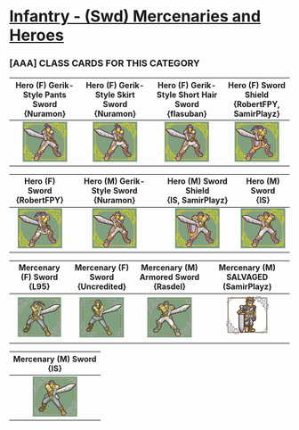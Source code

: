 # [Infantry - (Swd) Mercenaries and Heroes](../)

### [AAA] CLASS CARDS FOR THIS CATEGORY


|Hero (F)  Gerik-Style Pants Sword <br> {Nuramon}|Hero (F)  Gerik-Style Skirt Sword <br> {Nuramon}|Hero (F) Gerik-Style Short Hair Sword <br> {flasuban}|Hero (F) Sword Shield <br> {RobertFPY, SamirPlayz}|
| :---: | :---: | :---: | :---: |
|<img alt="Hero (F)  Gerik-Style Pants Sword {Nuramon}" src="Hero (F)  Gerik-Style Pants Sword {Nuramon}.png" />|<img alt="Hero (F)  Gerik-Style Skirt Sword {Nuramon}" src="Hero (F)  Gerik-Style Skirt Sword {Nuramon}.png" />|<img alt="Hero (F) Gerik-Style Short Hair Sword {flasuban}" src="Hero (F) Gerik-Style Short Hair Sword {flasuban}.png" />|<img alt="Hero (F) Sword Shield {RobertFPY, SamirPlayz}" src="Hero (F) Sword Shield {RobertFPY, SamirPlayz}.png" />|


|Hero (F) Sword <br> {RobertFPY}|Hero (M) Gerik-Style Sword <br> {Nuramon}|Hero (M) Sword Shield <br> {IS, SamirPlayz}|Hero (M) Sword <br> {IS}|
| :---: | :---: | :---: | :---: |
|<img alt="Hero (F) Sword {RobertFPY}" src="Hero (F) Sword {RobertFPY}.png" />|<img alt="Hero (M) Gerik-Style Sword {Nuramon}" src="Hero (M) Gerik-Style Sword {Nuramon}.png" />|<img alt="Hero (M) Sword Shield {IS, SamirPlayz}" src="Hero (M) Sword Shield {IS, SamirPlayz}.png" />|<img alt="Hero (M) Sword {IS}" src="Hero (M) Sword {IS}.png" />|


|Mercenary (F) Sword <br> {L95}|Mercenary (F) Sword <br> {Uncredited}|Mercenary (M) Armored Sword <br> {Rasdel}|Mercenary (M) SALVAGED (SamirPlayz) <br> |
| :---: | :---: | :---: | :---: |
|<img alt="Mercenary (F) Sword {L95}" src="Mercenary (F) Sword {L95}.png" />|<img alt="Mercenary (F) Sword {Uncredited}" src="Mercenary (F) Sword {Uncredited}.png" />|<img alt="Mercenary (M) Armored Sword {Rasdel}" src="Mercenary (M) Armored Sword {Rasdel}.png" />|<img alt="Mercenary (M) SALVAGED (SamirPlayz)" src="Mercenary (M) SALVAGED (SamirPlayz).png" />|


|Mercenary (M) Sword <br> {IS}|
| :---: |
|<img alt="Mercenary (M) Sword {IS}" src="Mercenary (M) Sword {IS}.png" />|


